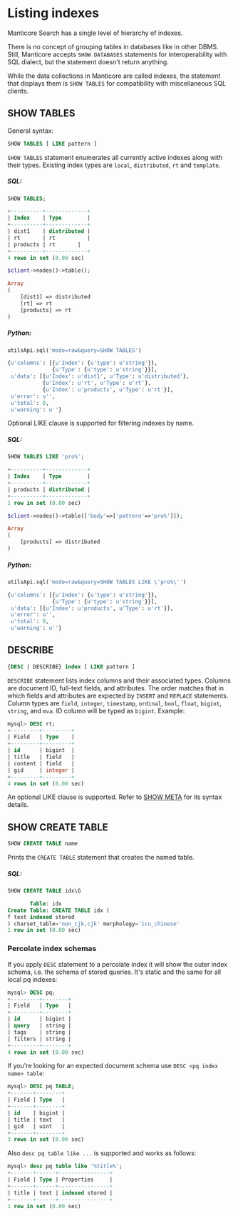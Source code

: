 # Listing indexes

Manticore Search has a single level of hierarchy of indexes.

There is no concept of grouping tables in databases like in other DBMS. Still, Manticore accepts `SHOW DATABASES` statements for interoperability with SQL dialect, but the statement doesn't return anything.

While the data collections in Manticore are called indexes, the statement that displays them is `SHOW TABLES` for compatibility with miscellaneous SQL clients.

<!-- example listing -->
## SHOW TABLES

General syntax:

```sql
SHOW TABLES [ LIKE pattern ]
```

`SHOW TABLES` statement enumerates all currently active indexes along with their types. Existing index types are `local`, `distributed`, `rt` and `template`. 


<!-- intro -->
##### SQL:

<!-- request SQL -->

```sql
SHOW TABLES;
```

<!-- response SQL -->

```sql
+----------+-------------+
| Index    | Type        |
+----------+-------------+
| dist1    | distributed |
| rt       | rt          |
| products | rt       |
+----------+-------------+
4 rows in set (0.00 sec)
```

<!-- request PHP -->

```php
$client->nodes()->table();
```

<!-- response PHP -->

```php
Array
(
    [dist1] => distributed
    [rt] => rt
    [products] => rt
)

```
<!-- intro -->
##### Python:

<!-- request Python -->

```php
utilsApi.sql('mode=raw&query=SHOW TABLES')
```

<!-- response Python -->
```python
{u'columns': [{u'Index': {u'type': u'string'}},
              {u'Type': {u'type': u'string'}}],
 u'data': [{u'Index': u'dist1', u'Type': u'distributed'},
           {u'Index': u'rt', u'Type': u'rt'},
           {u'Index': u'products', u'Type': u'rt'}],
 u'error': u'',
 u'total': 0,
 u'warning': u''}
```

<!-- end -->

<!-- example Example_2 -->
Optional LIKE clause is supported for filtering indexes by name.


<!-- intro -->
##### SQL:

<!-- request SQL -->

```sql
SHOW TABLES LIKE 'pro%';
```

<!-- response SQL -->

```sql
+----------+-------------+
| Index    | Type        |
+----------+-------------+
| products | distributed |
+----------+-------------+
1 row in set (0.00 sec)
```

<!-- request PHP -->

```php
$client->nodes()->table(['body'=>['pattern'=>'pro%']]);
```

<!-- response PHP -->

```php
Array
(
    [products] => distributed
)

```
<!-- end -->

<!-- intro -->
##### Python:

<!-- request Python -->

```php
utilsApi.sql('mode=raw&query=SHOW TABLES LIKE \'pro%\'')
```

<!-- response Python -->
```python
{u'columns': [{u'Index': {u'type': u'string'}},
              {u'Type': {u'type': u'string'}}],
 u'data': [{u'Index': u'products', u'Type': u'rt'}],
 u'error': u'',
 u'total': 0,
 u'warning': u''}
```

## DESCRIBE

```sql
{DESC | DESCRIBE} index [ LIKE pattern ]
```

`DESCRIBE` statement lists index columns and their associated types. Columns are document ID, full-text fields, and attributes. The order matches that in which fields and attributes are expected by `INSERT` and `REPLACE` statements. Column types are `field`, `integer`, `timestamp`, `ordinal`, `bool`, `float`, `bigint`, `string`, and `mva`. ID column will be typed as `bigint`. Example:

```sql
mysql> DESC rt;
+---------+---------+
| Field   | Type    |
+---------+---------+
| id      | bigint  |
| title   | field   |
| content | field   |
| gid     | integer |
+---------+---------+
4 rows in set (0.00 sec)
```

An optional LIKE clause is supported. Refer to
[SHOW META](Profiling_and_monitoring/SHOW_META.md) for its syntax details.

## SHOW CREATE TABLE

<!-- example show_create -->
```sql
SHOW CREATE TABLE name
```

Prints the `CREATE TABLE` statement that creates the named table.


<!-- intro -->
##### SQL:

<!-- request SQL -->
```sql
SHOW CREATE TABLE idx\G
```

<!-- response SQL -->
```sql
       Table: idx
Create Table: CREATE TABLE idx (
f text indexed stored
) charset_table='non_cjk,cjk' morphology='icu_chinese'
1 row in set (0.00 sec)
```
<!-- end -->

### Percolate index schemas

If you apply `DESC` statement to a percolate index it will show the outer index schema, i.e. the schema of stored queries. It's static and the same for all local pq indexes:

```sql
mysql> DESC pq;
+---------+--------+
| Field   | Type   |
+---------+--------+
| id      | bigint |
| query   | string |
| tags    | string |
| filters | string |
+---------+--------+
4 rows in set (0.00 sec)
```

If you're looking for an expected document schema use
`DESC <pq index name> table`:

```sql
mysql> DESC pq TABLE;
+-------+--------+
| Field | Type   |
+-------+--------+
| id    | bigint |
| title | text   |
| gid   | uint   |
+-------+--------+
3 rows in set (0.00 sec)
```

Also `desc pq table like ...` is supported and works as follows:

```sql
mysql> desc pq table like '%title%';
+-------+------+----------------+
| Field | Type | Properties     |
+-------+------+----------------+
| title | text | indexed stored |
+-------+------+----------------+
1 row in set (0.00 sec)
```

